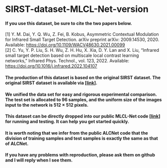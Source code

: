 # SIRST-dataset-MLCL-Net-version

#### If you use this dataset, be sure to cite the two papers below.  
[1] Y. M. Dai, Y. Q. Wu, Z. Fei, B. Kobus, Asymmetric Contextual Modulation for Infrared Small Target Detection. arXiv preprint arXiv: 2009.14530, 2020. Available: https://doi.org/10.1109/WACV48630.2021.00099  
[2] C. Yu, Y. P. Liu, S. H. Wu, Z. H. Hu, X. Xia, D. Y. Lan and X. Liu, “Infrared small target detection based on multiscale local contrast learning networks,” Infrared Phys. Technol., vol. 123, 2022. Available: https://doi.org/10.1016/j.infrared.2022.104107  


#### The production of this dataset is based on the original SIRST dataset. The original SIRST dataset is available via [[link](https://github.com/YimianDai/sirst)].  

#### We unified the data set for easy and rigorous experimental comparison. The test set is allocated to 96 samples, and the uniform size of the images input to the network is 512 × 512 pixels.  


#### This dataset can be directly dropped into our public MLCL-Net code [[link](https://github.com/YuChuang1205/MLCL-Net)] for running and testing. It can help you get started quickly.

#### It is worth noting that we infer from the public ALCNet code that the division of training samples and test samples is exactly the same as that of ALCNet. 


#### If you have any problems with reproduction, please ask them on github and I will reply when I see them.  





